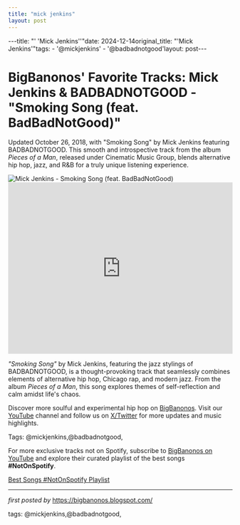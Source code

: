 ```yaml
---
title: "mick jenkins"
layout: post
---
```

---title: "' 'Mick Jenkins''"date: 2024-12-14original_title: "'Mick Jenkins'"tags:  - '@mickjenkins'  - '@badbadnotgood'layout: post---<!-- Post Title --><h1 >BigBanonos' Favorite Tracks: Mick Jenkins & BADBADNOTGOOD - "Smoking Song (feat. BadBadNotGood)"</h1> <!-- Introductory Text --><p >Updated October 26, 2018, with "Smoking Song" by Mick Jenkins featuring BADBADNOTGOOD. This smooth and introspective track from the album <em>Pieces of a Man</em>, released under Cinematic Music Group, blends alternative hip hop, jazz, and R&B for a truly unique listening experience.</p> <!-- Featured Image --><div > <img src="https://i1.sndcdn.com/avatars-000750260299-uf0gq3-t240x240.jpg" alt="Mick Jenkins - Smoking Song (feat. BadBadNotGood)" /></div> <!-- YouTube Video Embed --><div > <iframe width="100%" height="385" src="https://www.youtube.com/embed/Ggg2kDKcnw8" title="Mick Jenkins - Smoking Song (Feat. BadBadNotGood) [Official Audio]" frameborder="0" allow="accelerometer; autoplay; clipboard-write; encrypted-media; gyroscope; picture-in-picture; web-share" referrerpolicy="strict-origin-when-cross-origin" allowfullscreen></iframe></div> <!-- Song Information --><div > <p><em>"Smoking Song"</em> by Mick Jenkins, featuring the jazz stylings of BADBADNOTGOOD, is a thought-provoking track that seamlessly combines elements of alternative hip hop, Chicago rap, and modern jazz. From the album <em>Pieces of a Man</em>, this song explores themes of self-reflection and calm amidst life's chaos.</p></div> <!-- Footer Links --><div > <p>Discover more soulful and experimental hip hop on <a href="https://bigbanonos.blogspot.com/" target="_blank">BigBanonos</a>. Visit our <a href="https://www.youtube.com/@BigBanonos" target="_blank">YouTube</a> channel and follow us on <a href="https://x.com/bigbanonos" target="_blank">X/Twitter</a> for more updates and music highlights.</p></div> <!-- Tags --><p >Tags: @mickjenkins,@badbadnotgood,</p><!--Subscribe and Playlist Links--><div>    <p>For more exclusive tracks not on Spotify, subscribe to <a href="https://www.youtube.com/@BigBanonos" target="_blank">BigBanonos on YouTube</a> and explore their curated playlist of the best songs <strong>#NotOnSpotify</strong>.</p>    <p><a href="https://www.youtube.com/playlist?list=PLtuNtuTatqI0kFahUCbtbfenC_ET5O_tr" target="_blank">Best Songs #NotOnSpotify Playlist<br /></a></p></div><hr /><p><em>first posted by</em> <a href="https://bigbanonos.blogspot.com/" rel="noopener" target="_new">https://bigbanonos.blogspot.com/</a></p><p>tags: @mickjenkins,@badbadnotgood,</p>